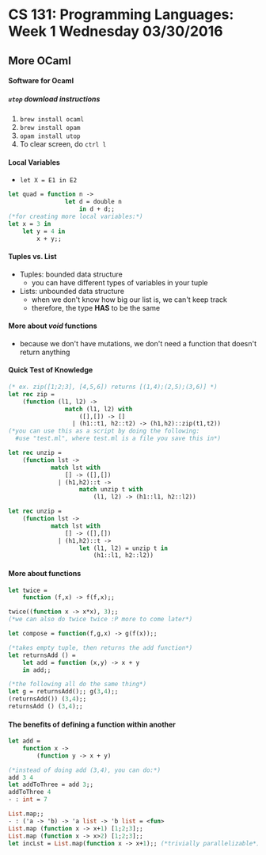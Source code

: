 # CS 131: Programming Languages: Week 1 Wednesday 03/30/2016

## More OCaml

#### Software for Ocaml

##### `utop` download instructions
1. `brew install ocaml`
2. `brew install opam`
3. `opam install utop`
4. To clear screen, do `ctrl l`

#### Local Variables
* `let X = E1 in E2`
```ocaml
let quad = function n ->
                let d = double n
                    in d + d;;
(*for creating more local variables:*)
let x = 3 in
    let y = 4 in
        x + y;;
```

#### Tuples vs. List
* Tuples: bounded data structure
    - you can have different types of variables in your tuple
* Lists: unbounded data structure
    - when we don't know how big our list is, we can't keep track
    - therefore, the type **HAS** to be the same

#### More about _void_ functions
* because we don't have mutations, we don't need a function that doesn't return anything

#### Quick Test of Knowledge
```ocaml
(* ex. zip([1;2;3], [4,5,6]) returns [(1,4);(2,5);(3,6)] *)
let rec zip = 
    (function (l1, l2) -> 
                match (l1, l2) with
                    ([],[]) -> []
                  | (h1::t1, h2::t2) -> (h1,h2)::zip(t1,t2))
(*you can use this as a script by doing the following:
  #use "test.ml", where test.ml is a file you save this in*)

let rec unzip =
    (function lst ->
            match lst with
                [] -> ([],[]) 
              | (h1,h2)::t ->
                    match unzip t with
                        (l1, l2) -> (h1::l1, h2::l2))

let rec unzip =
    (function lst ->
            match lst with
                [] -> ([],[]) 
              | (h1,h2)::t ->
                    let (l1, l2) = unzip t in
                        (h1::l1, h2::l2))
```

#### More about functions
```ocaml
let twice = 
    function (f,x) -> f(f,x);;

twice((function x -> x*x), 3);;
(*we can also do twice twice :P more to come later*)

let compose = function(f,g,x) -> g(f(x));;

(*takes empty tuple, then returns the add function*)
let returnsAdd () = 
    let add = function (x,y) -> x + y
    in add;;

(*the following all do the same thing*)
let g = returnsAdd();; g(3,4);;
(returnsAdd()) (3,4);;
returnsAdd () (3,4);; 
```

#### The benefits of defining a function within another
```ocaml
let add = 
    function x -> 
        (function y -> x + y)

(*instead of doing add (3,4), you can do:*)
add 3 4
let addToThree = add 3;;
addToThree 4
- : int = 7

List.map;;
- : ('a -> 'b) -> 'a list -> 'b list = <fun>
List.map (function x -> x+1) [1;2;3];;
List.map (function x -> x>2) [1;2;3];;
let incLst = List.map(function x -> x+1);; (*trivially parallelizable*)
```